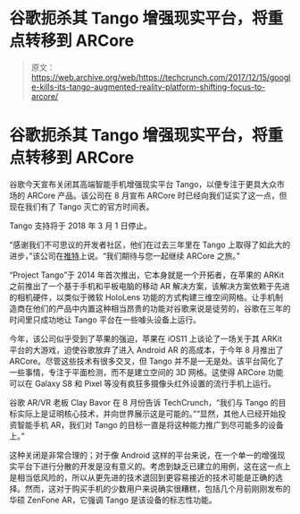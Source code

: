 # 谷歌扼杀其 Tango 增强现实平台，将重点转移到 ARCore 

> 原文：<https://web.archive.org/web/https://techcrunch.com/2017/12/15/google-kills-its-tango-augmented-reality-platform-shifting-focus-to-arcore/>

# 谷歌扼杀其 Tango 增强现实平台，将重点转移到 ARCore

谷歌今天宣布关闭其高端智能手机增强现实平台 Tango，以便专注于更具大众市场的 ARCore 产品。该公司在 8 月宣布 ARCore 时已经向我们证实了这一点，但现在我们有了 Tango 灭亡的官方时间表。

Tango 支持将于 2018 年 3 月 1 日停止。

“感谢我们不可思议的开发者社区，他们在过去三年里在 Tango 上取得了如此大的进步，”该公司在[推特](https://web.archive.org/web/20230227220044/https://twitter.com/projecttango/status/941730801791549440)上说。“我们期待与您一起继续 ARCore 之旅。”

“Project Tango”于 2014 年首次推出，它本身就是一个开拓者，在苹果的 ARKit 之前推出了一个基于手机和平板电脑的移动 AR 解决方案，该解决方案依赖于先进的相机硬件，以类似于微软 HoloLens 功能的方式构建三维空间网格。让手机制造商在他们的产品中内置这种相当昂贵的功能对谷歌来说是徒劳的，谷歌在三年的时间里只成功地让 Tango 平台在一些噱头设备上运行。

今年，该公司似乎受到了苹果的强迫，苹果在 iOS11 上谈论了一场关于其 ARKit 平台的大游戏，迫使谷歌放弃了进入 Android AR 的高成本，于今年 8 月推出了 ARCore。尽管这些技术有很多交叉，但 Tango 并不是一无是处。该平台简化了一些事情，专注于平面检测，而不是建立空间的 3D 网格。这使得 ARCore 功能可以在 Galaxy S8 和 Pixel 等没有疯狂多摄像头红外设置的流行手机上运行。

谷歌 AR/VR 老板 Clay Bavor 在 8 月份告诉 TechCrunch，“我们与 Tango 的目标实际上是证明核心技术，并向世界展示这是可能的。”“显然，其他人已经开始投资智能手机 AR，我们对 Tango 的目标一直是将这种能力推广到尽可能多的设备上。”

这种关闭是非常合理的；对于像 Android 这样的平台来说，在一个单一的增强现实平台下进行分散的开发是没有意义的。考虑到缺乏已建立的用例，这在这一点上是相当低风险的，所以从更先进的技术退回到更容易接近的技术可能是正确的选择。然而，这对于购买手机的少数用户来说确实很糟糕，包括几个月前刚刚发布的华硕 ZenFone AR，它强调 Tango 是该设备的标志性功能。